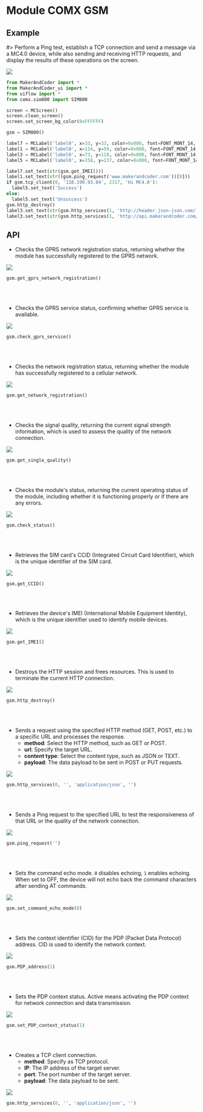 # Module COMX GSM

## Example

#> Perform a Ping test, establish a TCP connection and send a message via a MC4.0 device, while also sending and receiving HTTP requests, and display the results of these operations on the screen.

<img class="blockly_svg" src="https://makerandcoder.com/MCLab/blockly/modules/comx_gsm/uiflow_block_com_gsm_demo.svg">

```python
from MakerAndCoder import *
from MakerAndCoder_ui import *
from uiflow import *
from comx.sim800 import SIM800

screen = MCScreen()
screen.clean_screen()
screen.set_screen_bg_color(0xFFFFFF)

gsm = SIM800()

label7 = MCLabel('label0', x=33, y=33, color=0x000, font=FONT_MONT_14, parent=None)
label1 = MCLabel('label0', x=114, y=59, color=0x000, font=FONT_MONT_14, parent=None)
label3 = MCLabel('label0', x=73, y=118, color=0x000, font=FONT_MONT_14, parent=None)
label5 = MCLabel('label0', x=158, y=137, color=0x000, font=FONT_MONT_14, parent=None)

label7.set_text(str(gsm.get_IMEI()))
label1.set_text(str((gsm.ping_request('www.makerandcoder.com'))[0]))
if gsm.tcp_client(0, '118.190.93.84', 2317, 'Hi MC4.0'):
  label5.set_text('Success')
else:
  label5.set_text('Unsuccess')
gsm.http_destroy()
label3.set_text(str(gsm.http_services(1, 'http://header.json-json.com/', 'application/x-www-form-urlencoded', 'Hi MC4.0')))
label3.set_text(str(gsm.http_services(1, 'http://api.makerandcoder.com/v1', 'application/json', 'Hi MC4.0')))
```

## API
- Checks the GPRS network registration status, returning whether the module has successfully registered to the GPRS network.
<img class="blockly_svg" src="https://makerandcoder.com/MCLab/blockly/modules/comx_gsm/uiflow_block_com_gsm_check_gprs_network_registration.svg">

```python
gsm.get_gprs_network_registration()
```

<br><br>
- Checks the GPRS service status, confirming whether GPRS service is available.
<img class="blockly_svg" src="https://makerandcoder.com/MCLab/blockly/modules/comx_gsm/uiflow_block_com_gsm_check_gprs_service.svg">

```python
gsm.check_gprs_service()
```

<br><br>
- Checks the network registration status, returning whether the module has successfully registered to a cellular network.
<img class="blockly_svg" src="https://makerandcoder.com/MCLab/blockly/modules/comx_gsm/uiflow_block_com_gsm_check_network_registration.svg">

```python
gsm.get_network_registration()
```

<br><br>
- Checks the signal quality, returning the current signal strength information, which is used to assess the quality of the network connection.
<img class="blockly_svg" src="https://makerandcoder.com/MCLab/blockly/modules/comx_gsm/uiflow_block_com_gsm_check_single_quality.svg">

```python
gsm.get_single_quality()
```

<br><br>
- Checks the module's status, returning the current operating status of the module, including whether it is functioning properly or if there are any errors.
<img class="blockly_svg" src="https://makerandcoder.com/MCLab/blockly/modules/comx_gsm/uiflow_block_com_gsm_check_status.svg">

```python
gsm.check_status()
```

<br><br>
- Retrieves the SIM card's CCID (Integrated Circuit Card Identifier), which is the unique identifier of the SIM card.
<img class="blockly_svg" src="https://makerandcoder.com/MCLab/blockly/modules/comx_gsm/uiflow_block_com_gsm_get_ccid.svg">

```python
gsm.get_CCID()
```

<br><br>
- Retrieves the device's IMEI (International Mobile Equipment Identity), which is the unique identifier used to identify mobile devices.
<img class="blockly_svg" src="https://makerandcoder.com/MCLab/blockly/modules/comx_gsm/uiflow_block_com_gsm_get_imei.svg">

```python
gsm.get_IMEI()
```

<br><br>
- Destroys the HTTP session and frees resources. This is used to terminate the current HTTP connection.
<img class="blockly_svg" src="https://makerandcoder.com/MCLab/blockly/modules/comx_gsm/uiflow_block_com_gsm_http_destroy.svg">

```python
gsm.http_destroy()
```

<br><br>
- Sends a request using the specified HTTP method (GET, POST, etc.) to a specific URL and processes the response.
  - **method**: Select the HTTP method, such as GET or POST.
  - **url**: Specify the target URL.
  - **content type**: Select the content type, such as JSON or TEXT. 
  - **payload**: The data payload to be sent in POST or PUT requests.
<img class="blockly_svg" src="https://makerandcoder.com/MCLab/blockly/modules/comx_gsm/uiflow_block_com_gsm_http_service.svg">

```python
gsm.http_services(0, '', 'application/json', '')
```

<br><br>
- Sends a Ping request to the specified URL to test the responsiveness of that URL or the quality of the network connection.
<img class="blockly_svg" src="https://makerandcoder.com/MCLab/blockly/modules/comx_gsm/uiflow_block_com_gsm_ping_request.svg">

```python
gsm.ping_request('')
```

<br><br>
- Sets the command echo mode. `0` disables echoing, `1` enables echoing. When set to OFF, the device will not echo back the command characters after sending AT commands.
<img class="blockly_svg" src="https://makerandcoder.com/MCLab/blockly/modules/comx_gsm/uiflow_block_com_gsm_set_echo_mode.svg">

```python
gsm.set_command_echo_mode(0)
```

<br><br>
- Sets the context identifier (CID) for the PDP (Packet Data Protocol) address. CID is used to identify the network context.
<img class="blockly_svg" src="https://makerandcoder.com/MCLab/blockly/modules/comx_gsm/uiflow_block_com_gsm_set_pdp_address.svg">

```python
gsm.PDP_address(1)
```

<br><br>
- Sets the PDP context status. Active means activating the PDP context for network connection and data transmission.
<img class="blockly_svg" src="https://makerandcoder.com/MCLab/blockly/modules/comx_gsm/uiflow_block_com_gsm_set_pdp_context.svg">

```python
gsm.set_PDP_context_status(1)
```

<br><br>
- Creates a TCP client connection.
  - **method**: Specify as TCP protocol.
  - **IP**: The IP address of the target server.
  - **port**: The port number of the target server.
  - **payload**: The data payload to be sent.
  
<img class="blockly_svg" src="https://makerandcoder.com/MCLab/blockly/modules/comx_gsm/uiflow_block_com_gsm_tcp_client.svg">

```python
gsm.http_services(0, '', 'application/json', '')
```

